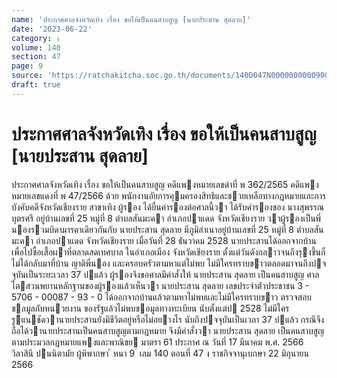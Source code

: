 ```yaml
---
name: 'ประกาศศาลจังหวัดเทิง เรื่อง ขอให้เป็นคนสาบสูญ [นายประสาน สุดลาย]'
date: '2023-06-22'
category: ง
volume: 140
section: 47
page: 9
source: 'https://ratchakitcha.soc.go.th/documents/140D047N0000000000900.pdf'
draft: true
---
```


# ประกาศศาลจังหวัดเทิง เรื่อง ขอให้เป็นคนสาบสูญ [นายประสาน สุดลาย]

ประกาศศาลจังหวัดเทิง เรื่อง ขอให้เป็นคนสาบสูญ คดีแพงหมายเลขดําที่ พ 362/2565 คดีแพงหมายเลขแดงที่ พ 47/2566 ด้วย พนักงานอัยการคุมครองสิทธิและชวยเหลือทางกฎหมายและการบังคับคดีจังหวัดเชียงราย สาขาเทิง ผู้รอง ได้ยื่นคํารองต่อศาลนี้วา ได้รับคํารองของ นางสุพรรณ บุตรศรี อยู่บ้านเลขที่ 25 หมู่ที่ 8 ตําบลสันมะคา อําเภอปาแดด จังหวัดเชียงราย วาผู้รองเป็นพี่นองรวมบิดามารดาเดียวกันกับ นายประสาน สุดลาย มีภูมิลําเนาอยู่บ้านเลขที่ 25 หมู่ที่ 8 ตําบลสันมะคา อําเภอปาแดด จังหวัดเชียงราย เมื่อวันที่ 28 ธันวาคม 2528 นายประสานได้ออกจากบ้านเพื่อไปซื้อเสื้อผาที่ตลาดสดเทศบาล ในอําเภอเมือง จังหวัดเชียงราย ตั้งแต่วันดังกลาวจนถึงรุงขึ้นก็ไม่ได้กลับมาที่บ้าน ญาติพี่นอง และครอบครัวตามหาแต่ไม่พบ ไม่มีใครทราบขาวตลอดมาจนถึงปจจุบันเป็นระยะเวลา 37 ปแล้ว ผู้รองจึงขอศาลมีคําสั่งให้ นายประสาน สุดลาย เป็นคนสาบสูญ ศาลไตสวนพยานหลักฐานของผู้รองแล้วเห็นวา นายประสาน สุดลาย เลขประจําตัวประชาชน 3 - 5706 - 00087 - 93 - 0 ได้ออกจากบ้านแล้วตามหาไม่พบและไม่มีใครทราบขาว ตรวจสอบขอมูลกับหนวยงาน ของรัฐแล้วไม่พบขอมูลทางทะเบียน นับตั้งแต่ป 2528 ไม่มีใครรูแนชัดวานายประสานยังมีชีวิตอยู่หรือไม่อยางไร นับถึงปจจุบันเป็นเวลา 37 ปแล้ว กรณีจึงถือได้วานายประสานเป็นคนสาบสูญตามกฎหมาย จึงมีคําสั่งวา นายประสาน สุดลาย เป็นคนสาบสูญตามประมวลกฎหมายแพงและพาณิชย มาตรา 61 ประกาศ ณ วันที่ 17 มีนาคม พ.ศ. 2566 วิลาสินี ปนนิตามัย ผู้พิพากษา ้ หนา 9 ่ เลม 140 ตอนที่ 47 ง ราชกิจจานุเบกษา 22 มิถุนายน 2566
